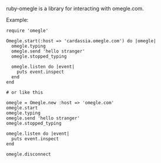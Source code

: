 ruby-omegle is a library for interacting with omegle.com.

Example:



```
require 'omegle'

Omegle.start(:host => 'cardassia.omegle.com') do |omegle|
  omegle.typing
  omegle.send 'hello stranger'
  omegle.stopped_typing

  omegle.listen do |event|
    puts event.inspect
  end
end

# or like this

omegle = Omegle.new :host => 'omegle.com'
omegle.start
omegle.typing
omegle.send 'hello stranger'
omegle.stopped_typing

omegle.listen do |event|
  puts event.inspect
end

omegle.disconnect

```

